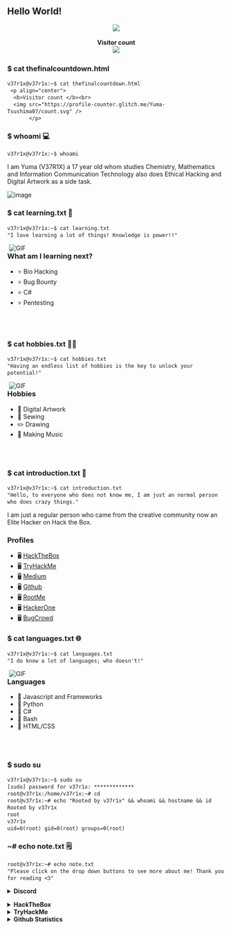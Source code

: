 ## Hello World! 
<p align="center">
<img src="https://readme-typing-svg.herokuapp.com?color=F71F0F&center=true&vCenter=true&lines=I+am+an+Ethical+Hacker.;I+am+an+Digital+Artist.;I+am+a+Programmer.;I+am+a+CTF+player.;I+am+a+Musician.;I+am+an+Animator."/>
</p>

<p align="center"> 
  <b>Visitor count </b><br>
  <img src="https://profile-counter.glitch.me/Yuma-Tsushima07/count.svg" />
       </p>

### $ cat thefinalcountdown.html
```shell
v37r1x@v37r1x:~$ cat thefinalcountdown.html
 <p align="center"> 
  <b>Visitor count </b><br>
  <img src="https://profile-counter.glitch.me/Yuma-Tsushima07/count.svg" />
       </p>
```

### $ whoami 💻
```shell
v37r1x@v37r1x:~$ whoami
```

I am Yuma (V37R1X) a 17 year old whom studies Chemistry, Mathematics and Information Communication Technology also does Ethical Hacking and Digital Artwork as a side task.

![image](https://user-images.githubusercontent.com/63207324/135754304-3ee4dd9c-7336-45d9-90f7-3676cb7848f5.png)



### $ cat learning.txt 📘
```shell
v37r1x@v37r1x:~$ cat learning.txt
"I love learning a lot of things! Knowledge is power!!"
```

<img hight="400" width="500" alt="GIF" align="right" src="https://github.com/Yuma-Tsushima07/Readme/blob/main/assets/lelouch-chess.gif">

### What am I learning next?
* ⭐ Bio Hacking
* ⭐ Bug Bounty
* ⭐ C# 
* ⭐ Pentesting

</br>
</br>

### $ cat hobbies.txt 👨‍🎨
```shell
v37r1x@v37r1x:~$ cat hobbies.txt
"Having an endless list of hobbies is the key to unlock your potential!"
```
<img hight="400" width="500" alt="GIF" align="right" src="https://github.com/Yuma-Tsushima07/Readme/blob/main/assets/lelouch-wink.gif">

### Hobbies
* 🎨 Digital Artwork 
* 👚 Sewing
* ✏️ Drawing
* 🎵 Making Music


</br>
</br>


### $ cat introduction.txt 🔎
```shell
v37r1x@v37r1x:~$ cat introduction.txt
"Hello, to everyone who does not know me, I am just an normal person who does crazy things."
``` 
I am just a regular person who came from the creative community now an Elite Hacker on Hack the Box. 

### Profiles
* 🖥️ [HackTheBox](https://app.hackthebox.eu/profile/496941)
* 🖥️ [TryHackMe](https://tryhackme.com/p/v37r1x)
* 🖥️ [Medium](https://0xv37r1x3r.medium.com/)
* 🖥️ [Github](https://github.com/Yuma-Tsushima07)
* 🖥️ [RootMe](https://www.root-me.org/V37R1X?lang=en)
* 🖥️ [HackerOne](https://hackerone.com/v37r1x?type=user)
* 🖥️ [BugCrowd](https://bugcrowd.com/v37r1x)

### $ cat languages.txt 🌐
```shell
v37r1x@v37r1x:~$ cat languages.txt
"I do know a lot of languages; who doesn't!"
```
<img hight="400" width="500" alt="GIF" align="right" src="https://github.com/Yuma-Tsushima07/Readme/blob/main/assets/lelouch-rule.gif">

### Languages
* 🚩 Javascript and Frameworks
* 🚩 Python
* 🚩 C#
* 🚩 Bash
* 🚩 HTML/CSS

</br>
</br>

### $ sudo su 
```shell
v37r1x@v37r1x:~$ sudo su
[sudo] password for v37r1x: *************
root@v37r1x:/home/v37r1x:~# cd
root@v37r1x:~# echo "Rooted by v37r1x" && whoami && hostname && id
Rooted by v37r1x
root
v37r1x
uid=0(root) gid=0(root) groups=0(root)
```

### ~# echo note.txt 🗒️

```shell
root@v37r1x:~# echo note.txt
"Please click on the drop down buttons to see more about me! Thank you for reading <3"
```

<div align="left">
 

  
<details>
  <summary><b>Discord</b></summary>
  
  <a href="https://discord.com/users/412641051824750611"></a>
<img height="80px" src="https://discord.c99.nl/widget/theme-3/412641051824750611.png">
<br></br>
    </details>

<details>
  <summary><b>HackTheBox</b></summary>

  <a href="https://app.hackthebox.eu/profile/496941"></a>
<img src="http://www.hackthebox.eu/badge/image/496941" alt="Hack The Box">
  <br></br>
  </details>
  
  <details>
  <summary><b>TryHackMe</b></summary>

  <a href="https://tryhackme.com/p/v37r1x"></a>
<img src="https://github.com/Yuma-Tsushima07/Readme/blob/main/assets/v37r1x.png" alt="TryHackMe">
  <br></br>
  </details>

<details>
  <summary><b>Github Statistics</b></summary>
  <img align="center" src="/github-metrics.svg" alt="Yuma's Stats">
<br><br>
</details>




